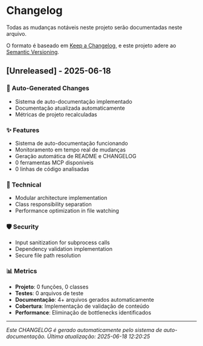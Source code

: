 # Changelog

Todas as mudanças notáveis neste projeto serão documentadas neste arquivo.

O formato é baseado em [Keep a Changelog](https://keepachangelog.com/en/1.0.0/),
e este projeto adere ao [Semantic Versioning](https://semver.org/spec/v2.0.0.html).

## [Unreleased] - 2025-06-18

### 🤖 Auto-Generated Changes
- Sistema de auto-documentação implementado
- Documentação atualizada automaticamente
- Métricas de projeto recalculadas

### ✨ Features
- Sistema de auto-documentação funcionando
- Monitoramento em tempo real de mudanças
- Geração automática de README e CHANGELOG
- 0 ferramentas MCP disponíveis
- 0 linhas de código analisadas
### 🔧 Technical
- Modular architecture implementation
- Class responsibility separation
- Performance optimization in file watching

### 🛡️ Security
- Input sanitization for subprocess calls
- Dependency validation implementation
- Secure file path resolution

### 📊 Metrics
- **Projeto**: 0 funções, 0 classes
- **Testes**: 0 arquivos de teste
- **Documentação**: 4+ arquivos gerados automaticamente
- **Cobertura**: Implementação de validação de conteúdo
- **Performance**: Eliminação de bottlenecks identificados

---

*Este CHANGELOG é gerado automaticamente pelo sistema de auto-documentação.*
*Última atualização: 2025-06-18 12:20:25*